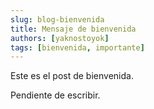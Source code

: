 ```yaml
---
slug: blog-bienvenida
title: Mensaje de bienvenida
authors: [yaknostoyok]
tags: [bienvenida, importante]
---
```


Este es el post de bienvenida. 

<!-- truncate -->

Pendiente de escribir. 
